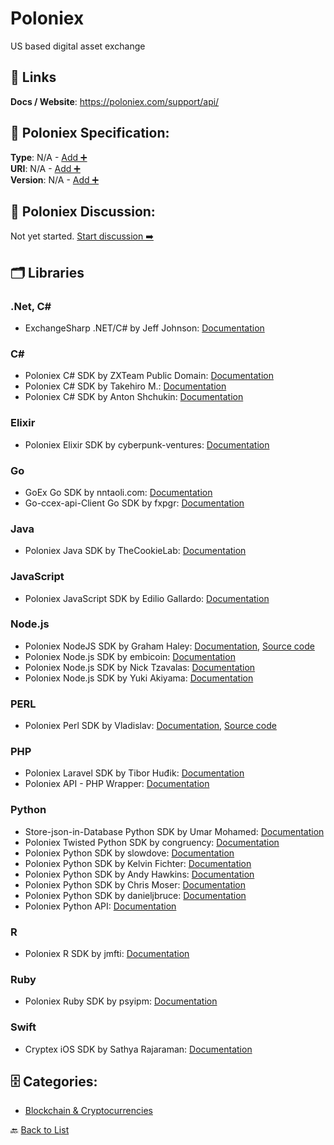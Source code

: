 # Poloniex

US based digital asset exchange

##  🔗 Links
**Docs / Website**: https://poloniex.com/support/api/

## 🧬 Poloniex Specification:
**Type**: N/A - [Add ➕](https://github.com/apis-list/apis-list/edit/main/apis/poloniex/poloniex.yaml)  
**URI**: N/A - [Add ➕](https://github.com/apis-list/apis-list/edit/main/apis/poloniex/poloniex.yaml)  
**Version**: N/A - [Add ➕](https://github.com/apis-list/apis-list/edit/main/apis/poloniex/poloniex.yaml)

## 💬 Poloniex Discussion:
Not yet started. [Start discussion ➡️](https://github.com/apis-list/apis-list/discussions/new)

## 🗂️ Libraries
### .Net, C#
- ExchangeSharp .NET/C# by Jeff Johnson: [Documentation](https://github.com/jjxtra/ExchangeSharp)
### C#
- Poloniex C# SDK by ZXTeam Public Domain: [Documentation](https://github.com/zxteamorg/org.zxteam.apiwrap.poloniex.csharp)
- Poloniex C# SDK by Takehiro M.: [Documentation](https://github.com/takeknock/PoloniexClientCS)
- Poloniex C# SDK by Anton Shchukin: [Documentation](https://github.com/Sokel/PoloniexApiWrapper)
### Elixir
- Poloniex Elixir SDK by cyberpunk-ventures: [Documentation](https://github.com/cyberpunk-ventures/poloniex_ex)
### Go
- GoEx Go SDK by nntaoli.com: [Documentation](https://github.com/nntaoli-project/GoEx)
- Go-ccex-api-Client Go SDK by fxpgr: [Documentation](https://github.com/fxpgr/go-exchange-client)
### Java
- Poloniex Java SDK by TheCookieLab: [Documentation](https://github.com/TheCookieLab/poloniex-api-java)
### JavaScript
- Poloniex JavaScript SDK by Edilio Gallardo: [Documentation](https://github.com/edilio/rhPoloniex)
### Node.js
- Poloniex NodeJS SDK by Graham Haley: [Documentation](https://www.npmjs.com/package/poloniex-exchange-api), [Source code](https://github.com/haleyga/poloniex-exchange-api)
- Poloniex Node.js SDK by embicoin: [Documentation](https://github.com/embicoin/nodejs-Poloniex-Api)
- Poloniex Node.js SDK by Nick Tzavalas: [Documentation](https://github.com/nicktzavalas/poloniex-api)
- Poloniex Node.js SDK by Yuki Akiyama: [Documentation](https://github.com/you21979/node-poloniex)
### PERL
- Poloniex Perl SDK by Vladislav: [Documentation](https://poloniex.com/support/api/), [Source code](https://github.com/mirkos-vf/Poloniex-API)
### PHP
- Poloniex Laravel SDK by Tibor Huđik: [Documentation](https://github.com/htunlogic/laravel-poloniex)
- Poloniex API - PHP Wrapper: [Documentation](http://pastebin.com/iuezwGRZ)
### Python
- Store-json-in-Database Python SDK by Umar Mohamed: [Documentation](https://github.com/moroclash/Store-json-in-Database)
- Poloniex Twisted Python SDK by congruency: [Documentation](https://github.com/congruency/txpoloniex)
- Poloniex Python SDK by slowdove: [Documentation](https://github.com/slowdove/Poloniex_API_Python3_wrapper)
- Poloniex Python SDK by Kelvin Fichter: [Documentation](https://github.com/kfichter/pypolo)
- Poloniex Python SDK by Andy Hawkins: [Documentation](https://github.com/a904guy/poloniex-python3)
- Poloniex Python SDK by Chris Moser: [Documentation](https://github.com/twopercent/poloniex-lendrates)
- Poloniex Python SDK by danieljbruce: [Documentation](https://github.com/danieljbruce/poloniex-api)
- Poloniex Python API: [Documentation](http://pastebin.com/SB5c4Yr1)
### R
- Poloniex R SDK by jmfti: [Documentation](https://github.com/jmfti/Poloniex-R)
### Ruby
- Poloniex Ruby SDK by psyipm: [Documentation](https://github.com/psyipm/poloniex-websockets)
### Swift
- Cryptex iOS SDK by Sathya Rajaraman: [Documentation](https://github.com/trsathya/Cryptex)


## 🗄️ Categories:
- [Blockchain & Cryptocurrencies](https://github.com/apis-list/apis-list#blockchain--cryptocurrencies-)

🔙  [Back to List](https://github.com/apis-list/apis-list)
